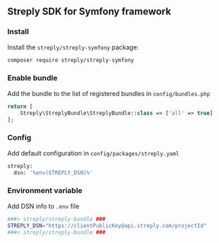 ## Streply SDK for Symfony framework

### Install

Install the `streply/streply-symfony` package:

```bash
composer require streply/streply-symfony
```

### Enable bundle
Add the bundle to the list of registered bundles in `config/bundles.php`
```php
return [
    Streply\StreplyBundle\StreplyBundle::class => ['all' => true]
];
```

### Config
Add default configuration in `config/packages/streply.yaml`
```bash
streply:
  dsn: '%env(STREPLY_DSN)%'
```

### Environment variable
Add DSN info to `.env` file
```bash
###> streply/streply-bundle ###
STREPLY_DSN="https://clientPublicKey@api.streply.com/projectId"
###< streply/streply-bundle ###
```
